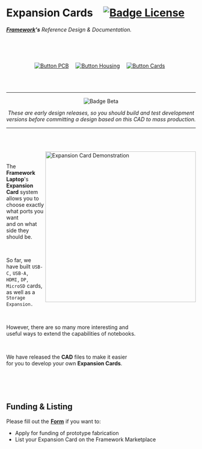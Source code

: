 
# Expansion Cards   [![Badge License]][License]

***[Framework]'s*** *Reference Design & Documentation.*

<br>
<br>
<br>

<div align = center>

[![Button PCB]][PCB]   
[![Button Housing]][Housing]   
[![Button Cards]][Cards] 

<br>
<br>

---

![Badge Beta]

*These are early design releases, so you should build and test development* <br>
*versions before committing a design based on this CAD to mass production.*

---

</div>

<br>
<br>

<img
    src = 'https://user-images.githubusercontent.com/28994301/121473136-0cebc000-c977-11eb-8688-56af558bb5d3.gif'
    title = 'Expansion Card Demonstration'
    width = 400
    align = right
/>

<br>

The **Framework Laptop**'s **Expansion Card** system <br>
allows you to choose exactly what ports you want <br>
and on what side they should be.

<br>

So far, we have built `USB-C` , `USB-A` , `HDMI` , `DP` , <br>
`MicroSD` cards, as well as a `Storage Expansion` .

<br>

However, there are so many more interesting and <br>
useful ways to extend the capabilities of notebooks.

<br>

We have released the **CAD** files to make it easier <br>
for you to develop your
own **Expansion Cards**.

<br>
<br>
<br>

## Funding & Listing

Please fill out the **[Form]** if you want to:
- Apply for funding of prototype fabrication
- List your Expansion Card on the Framework Marketplace

<br>


<!----------------------------------------------------------------------------->

[Framework]: https://frame.work/
[Cards]: https://community.frame.work/c/developer-program/expansion-card/90
[Form]: https://forms.gle/uaP9kWxwcK5VZNuA8

[Housing]: Mechanical/README.md
[License]: LICENSE 'This repository is under the Creative Commons 4.0 BY license'
[PCB]: Electrical/README.md


<!----------------------------------{ Badges }--------------------------------->

[Badge License]: https://img.shields.io/badge/-BY-ae6c18.svg?style=for-the-badge&labelColor=EF9421&logoColor=white&logo=CreativeCommons
[Badge Beta]: https://img.shields.io/badge/Beta_Release-yellow.svg?style=for-the-badge


<!---------------------------------{ Buttons }--------------------------------->

[Button Housing]: https://img.shields.io/badge/Housing-gray?style=for-the-badge&logoColor=white&logo=SemanticWeb
[Button Cards]: https://img.shields.io/badge/Cards-4490dd?style=for-the-badge&logoColor=white&logo=ROS
[Button PCB]: https://img.shields.io/badge/PCB-37a779?style=for-the-badge&logoColor=white&logo=ElasticStack


